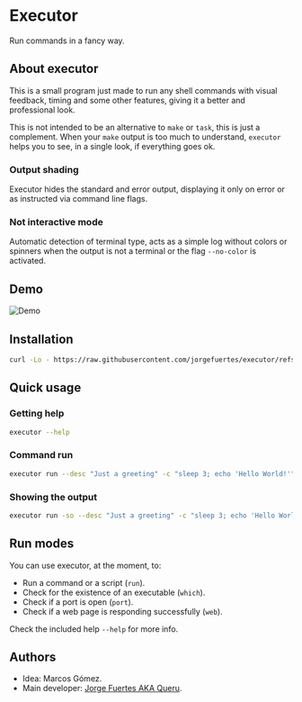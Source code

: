 # Executor

Run commands in a fancy way.

## About executor

This is a small program just made to run any shell commands with visual feedback, timing and some other features, giving it a better and professional look.

This is not intended to be an alternative to `make` or `task`, this is just a complement. When your `make` output is too much to understand, `executor` helps you to see, in a single look, if everything goes ok.

### Output shading

Executor hides the standard and error output, displaying it only on error or as instructed via command line flags.

### Not interactive mode

Automatic detection of terminal type, acts as a simple log without colors or spinners when the output is not a terminal or the flag `--no-color` is activated.

## Demo

![Demo](./assets/demo.gif)

## Installation

~~~bash
curl -Lo - https://raw.githubusercontent.com/jorgefuertes/executor/refs/heads/main/scripts/install.sh | sh
~~~

## Quick usage

### Getting help

~~~bash
executor --help
~~~

### Command run

~~~bash
executor run --desc "Just a greeting" -c "sleep 3; echo 'Hello World!'"
~~~

### Showing the output

~~~bash
executor run -so --desc "Just a greeting" -c "sleep 3; echo 'Hello World!'"
~~~

## Run modes

You can use executor, at the moment, to:

- Run a command or a script (`run`).
- Check for the existence of an executable (`which`).
- Check if a port is open (`port`).
- Check if a web page is responding successfully (`web`).

Check the included help `--help` for more info.

## Authors

- Idea: Marcos Gómez.
- Main developer: [Jorge Fuertes AKA Queru](https://github.com/jorgefuertes).
